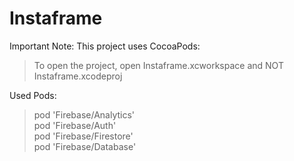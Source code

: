 # Instaframe

Important Note: This project uses CocoaPods:
> To open the project, open Instaframe.xcworkspace and NOT Instaframe.xcodeproj

Used Pods:
>pod 'Firebase/Analytics'<br />
>pod 'Firebase/Auth'<br />
>pod 'Firebase/Firestore'<br />
>pod 'Firebase/Database'
